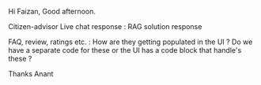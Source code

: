 Hi Faizan,
Good afternoon.
 
Citizen-advisor Live chat response : RAG solution response
 
FAQ, review, ratings etc. : How are they getting populated in the UI ?
Do we have a separate code for these or the UI has a code block that handle's these ?
 
 
Thanks
Anant
